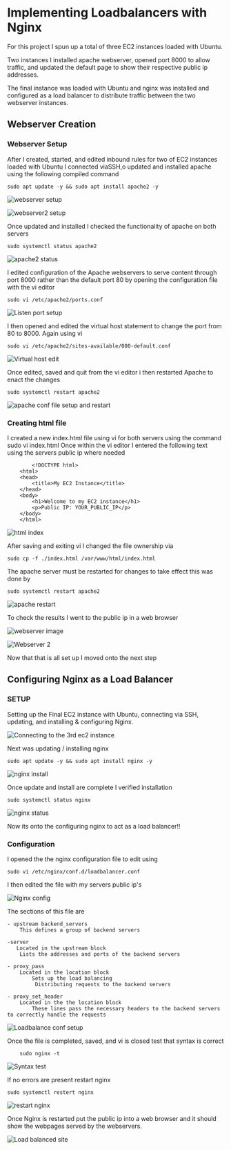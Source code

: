 # **Implementing Loadbalancers with Nginx**

For this project I spun up a total of three EC2 instances loaded with Ubuntu.

Two instances I installed apache webserver, opened port 8000 to allow traffic, and updated the default page to show their respective public ip addresses.

The final instance was loaded with Ubuntu and nginx was installed and configured as a load balancer to distribute traffic between the two webserver instances.
## **Webserver Creation**

### Webserver Setup

After I created, started, and edited inbound rules for two of EC2 instances loaded with Ubuntu I connected viaSSH,o updated and installed apache using the following compiled command

    sudo apt update -y && sudo apt install apache2 -y

![webserver setup](<Screens/Load Balancer/apache install.png>)

![webserver2 setup](<Screens/Load Balancer/apache install2.png>)

Once updated and installed I checked the functionality of apache on both servers

    sudo systemctl status apache2

![apache2 status](<Screens/Load Balancer/apache2 status.png>)

I edited configuration of the Apache webservers to serve content through port 8000 rather than the default port 80 by opening the configuration file with the vi editor

    sudo vi /etc/apache2/ports.conf 

![Listen port setup](<Screens/Load Balancer/apache port listen setup.png>)

I then opened and edited the virtual host statement to change the port from 80 to 8000. Again using vi

    sudo vi /etc/apache2/sites-available/000-default.conf

![Virtual host edit](<Screens/Load Balancer/port8000.png>)

Once edited, saved and quit from the vi editor i then restarted Apache to enact the changes 

    sudo systemctl restart apache2

![apache conf file setup and restart](<Screens/Load Balancer/apache config files and restart.png>)

### Creating html file

I created a new index.html file using vi for both servers using the command
    sudo vi index.html
 Once within the vi editor I entered the following text using the servers public ip where needed

            <!DOCTYPE html>
        <html>
        <head>
            <title>My EC2 Instance</title>
        </head>
        <body>
            <h1>Welcome to my EC2 instance</h1>
            <p>Public IP: YOUR_PUBLIC_IP</p>
        </body>
        </html>


![html index](<Screens/Load Balancer/html index setup.png>)

After saving and exiting vi I changed the file ownership via

    sudo cp -f ./index.html /var/www/html/index.html

The apache server must be restarted for changes to take effect this was done by

    sudo systemctl restart apache2

![apache restart](<Screens/Load Balancer/Apache Restart.png>)

To check the results I went to the public ip in a web browser

![webserver image](<Screens/Load Balancer/webserver 1 running.png>)

![Webserver 2](<Screens/Load Balancer/webserver 2 running.png>)

Now that that is all set up I moved onto the next step

## **Configuring Nginx as a Load Balancer**

### SETUP

Setting up the Final EC2 instance with Ubuntu, connecting via SSH, updating, and installing & configuring Nginx.

![Connecting to the 3rd ec2 instance](<Screens/Load Balancer/connecting to ec2.png>)

Next was updating / installing nginx

    sudo apt update -y && sudo apt install nginx -y

![nginx install](<Screens/Load Balancer/nginx server setup.png>)

Once update and install are complete I verified installation 

    sudo systemctl status nginx

![nginx status](<Screens/Load Balancer/nginx run status.png>)

Now its onto the configuring nginx to act as a load balancer!!

### Configuration

I opened the the nginx configuration file to edit using

    sudo vi /etc/nginx/conf.d/loadbalancer.conf

I then edited the file with my servers public ip's

![Nginx config](<Screens/Load Balancer/loadbalancer configureation.png>)

The sections of this file are

    - upstream backend_servers
        This defines a group of backend servers

    -server
       Located in the upstream block 
        Lists the addresses and ports of the backend servers

    - proxy_pass
        Located in the location block
            Sets up the load balancing
             Distributing requests to the backend servers

    - proxy_set_header
        Located in the the location block
            These lines pass the necessary headers to the backend servers to correctly handle the requests

![Loadbalance conf setup](<Screens/Load Balancer/loadbalancerconf setup.png>)

Once the file is completed, saved, and vi is closed test that syntax is correct

        sudo nginx -t

![Syntax test](<Screens/Load Balancer/nginx syntax test.png>)

If no errors are present restart nginx

    sudo systemctl restert nginx

![restart nginx](<Screens/Load Balancer/nginx restart.png>)

Once Nginx is restarted put the public ip into a web browser and it should show the webpages served by the webservers.

![Load balanced site](<Screens/Load Balancer/loadbalancedsite.png>)

